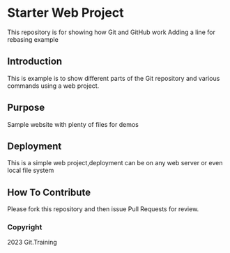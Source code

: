 # Starter Web Project

This repository is for showing how Git and GitHub work
Adding a line for rebasing example

## Introduction

This is example is to show different parts of the Git repository and various commands using a web project.

## Purpose

Sample website with plenty of files for demos

## Deployment

This is a simple web project,deployment can be on any web server or even local file system

## How To Contribute

Please fork this repository and then issue Pull Requests for review.

### Copyright

2023 Git.Training